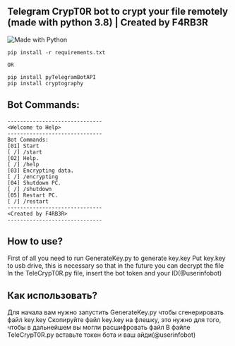 ## Telegram CrypT0R bot to crypt your file remotely (made with python 3.8) | Created by F4RB3R
![Made with Python](https://img.shields.io/badge/Made%20with-Python-3572A5.svg)

```
pip install -r requirements.txt

OR

pip install pyTelegramBotAPI
pip install cryptography
```

## Bot Commands:

```
------------------------------
<Welcome to Help>
------------------------------
Bot Commands:
[01] Start
[ /] /start
[02] Help.
[ /] /help
[03] Encrypting data.
[ /] /encrypting
[04] Shutdown PC.
[ /] /shutdown
[05] Restart PC.
[ /] /restart
------------------------------
<Created by F4RB3R>
------------------------------
```

## How to use?

First of all you need to run GenerateKey.py to generate key.key
Put key.key to usb drive, this is necessary so that in the future you can decrypt the file
In the TeleCrypT0R.py file, insert the bot token and your ID(@userinfobot)

## Как использовать?

Для начала вам нужно запустить GenerateKey.py чтобы сгенерировать файл key.key
Скопируйте файл key.key на флешку, это нужно для того, чтобы в дальнейшем вы могли расшифровать файл
В файле TeleCrypT0R.py вставьте токен бота и ваш айди(@userinfobot)
